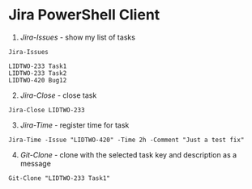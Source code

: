 Jira PowerShell Client
=====================


1) *Jira-Issues* - show my list of tasks

```
Jira-Issues

LIDTWO-233 Task1
LIDTWO-233 Task2
LIDTWO-420 Bug12
```

2) *Jira-Close* - close task

```
Jira-Close LIDTWO-233
```

3) *Jira-Time* - register time for task

```
Jira-Time -Issue "LIDTWO-420" -Time 2h -Comment "Just a test fix"
```

4) *Git-Clone* - clone with the selected task key and description as a message

```
Git-Clone "LIDTWO-233 Task1"
```
